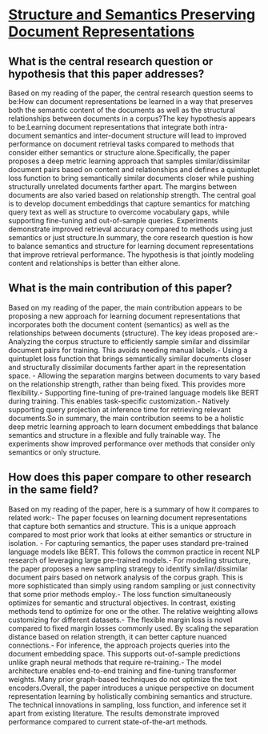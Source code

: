 # [Structure and Semantics Preserving Document Representations](https://arxiv.org/abs/2201.03720)

## What is the central research question or hypothesis that this paper addresses?

Based on my reading of the paper, the central research question seems to be:How can document representations be learned in a way that preserves both the semantic content of the documents as well as the structural relationships between documents in a corpus?The key hypothesis appears to be:Learning document representations that integrate both intra-document semantics and inter-document structure will lead to improved performance on document retrieval tasks compared to methods that consider either semantics or structure alone.Specifically, the paper proposes a deep metric learning approach that samples similar/dissimilar document pairs based on content and relationships and defines a quintuplet loss function to bring semantically similar documents closer while pushing structurally unrelated documents farther apart. The margins between documents are also varied based on relationship strength. The central goal is to develop document embeddings that capture semantics for matching query text as well as structure to overcome vocabulary gaps, while supporting fine-tuning and out-of-sample queries. Experiments demonstrate improved retrieval accuracy compared to methods using just semantics or just structure.In summary, the core research question is how to balance semantics and structure for learning document representations that improve retrieval performance. The hypothesis is that jointly modeling content and relationships is better than either alone.


## What is the main contribution of this paper?

Based on my reading of the paper, the main contribution appears to be proposing a new approach for learning document representations that incorporates both the document content (semantics) as well as the relationships between documents (structure). The key ideas proposed are:- Analyzing the corpus structure to efficiently sample similar and dissimilar document pairs for training. This avoids needing manual labels.- Using a quintuplet loss function that brings semantically similar documents closer and structurally dissimilar documents farther apart in the representation space. - Allowing the separation margins between documents to vary based on the relationship strength, rather than being fixed. This provides more flexibility.- Supporting fine-tuning of pre-trained language models like BERT during training. This enables task-specific customization.- Natively supporting query projection at inference time for retrieving relevant documents.So in summary, the main contribution seems to be a holistic deep metric learning approach to learn document embeddings that balance semantics and structure in a flexible and fully trainable way. The experiments show improved performance over methods that consider only semantics or only structure.


## How does this paper compare to other research in the same field?

Based on my reading of the paper, here is a summary of how it compares to related work:- The paper focuses on learning document representations that capture both semantics and structure. This is a unique approach compared to most prior work that looks at either semantics or structure in isolation. - For capturing semantics, the paper uses standard pre-trained language models like BERT. This follows the common practice in recent NLP research of leveraging large pre-trained models.- For modeling structure, the paper proposes a new sampling strategy to identify similar/dissimilar document pairs based on network analysis of the corpus graph. This is more sophisticated than simply using random sampling or just connectivity that some prior methods employ.- The loss function simultaneously optimizes for semantic and structural objectives. In contrast, existing methods tend to optimize for one or the other. The relative weighting allows customizing for different datasets.- The flexible margin loss is novel compared to fixed margin losses commonly used. By scaling the separation distance based on relation strength, it can better capture nuanced connections.- For inference, the approach projects queries into the document embedding space. This supports out-of-sample predictions unlike graph neural methods that require re-training.- The model architecture enables end-to-end training and fine-tuning transformer weights. Many prior graph-based techniques do not optimize the text encoders.Overall, the paper introduces a unique perspective on document representation learning by holistically combining semantics and structure. The technical innovations in sampling, loss function, and inference set it apart from existing literature. The results demonstrate improved performance compared to current state-of-the-art methods.
